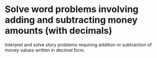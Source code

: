 # Solve word problems involving adding and subtracting money amounts (with decimals)

Interpret and solve story problems requiring addition or subtraction of money values written in decimal form.
